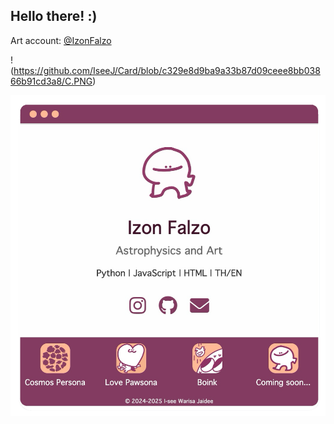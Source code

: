 ## Hello there! :)

Art account: [@IzonFalzo](https://www.instagram.com/izonfalzo/)

!(https://github.com/IseeJ/Card/blob/c329e8d9ba9a33b87d09ceee8bb03866b91cd3a8/C.PNG)

[<img src="https://github.com/IseeJ/Card/blob/c329e8d9ba9a33b87d09ceee8bb03866b91cd3a8/C.PNG">](https://iseej.github.io/Card/)

<!--- [Cosmos Persona](https://iseej.github.io/CosmosPersona/)
- [Love Pawsona](https://iseej.github.io/LovePawsona/)

![toplang](https://github-readme-stats.vercel.app/api/top-langs/?username=IseeJ&layout=donut&hide=Jupyter%20Notebook,%20GLSL)-->





<!--
**IseeJ/IseeJ** is a ✨ _special_ ✨ repository because its `README.md` (this file) appears on your GitHub profile.

Here are some ideas to get you started:

- 🔭 I’m currently working on ...
- 🌱 I’m currently learning ...
- 👯 I’m looking to collaborate on ...
- 🤔 I’m looking for help with ...
- 💬 Ask me about ...
- 📫 How to reach me: ...
- 😄 Pronouns: ...
- ⚡ Fun fact: ...
-->
